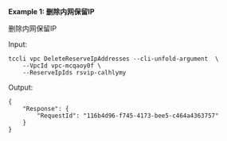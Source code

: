**Example 1: 删除内网保留IP**

删除内网保留IP

Input: 

```
tccli vpc DeleteReserveIpAddresses --cli-unfold-argument  \
    --VpcId vpc-mcqaoy0f \
    --ReserveIpIds rsvip-calhlymy
```

Output: 
```
{
    "Response": {
        "RequestId": "116b4d96-f745-4173-bee5-c464a4363757"
    }
}
```

